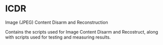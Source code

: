 # ICDR
Image (JPEG) Content Disarm and Reconstruction

Contains the scripts used for Image Content Disarm and Recostruct, along with scripts used for testing and measuring results.
